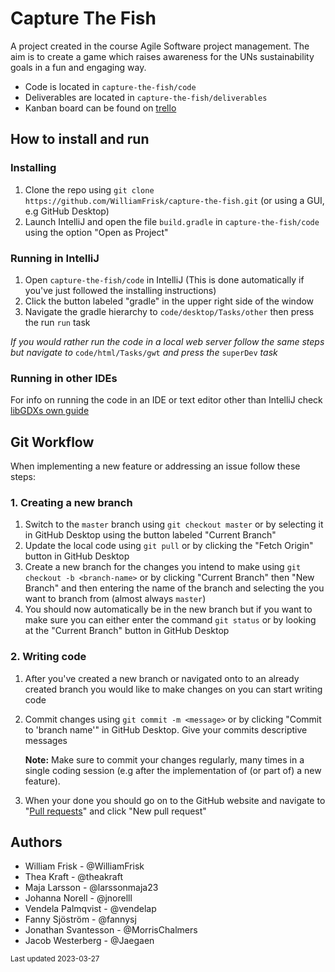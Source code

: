 # Capture The Fish

A project created in the course Agile Software project management.
The aim is to create a game which raises awareness for the UNs sustainability goals in a fun and engaging way.

- Code is located in `capture-the-fish/code`
- Deliverables are located in `capture-the-fish/deliverables`
- Kanban board can be found on [trello](https://trello.com/b/x1DcQ0eq)

## How to install and run

### Installing

1. Clone the repo using `git clone https://github.com/WilliamFrisk/capture-the-fish.git` (or using a GUI, e.g GitHub Desktop)
2. Launch IntelliJ and open the file `build.gradle` in `capture-the-fish/code` using the option "Open as Project"

### Running in IntelliJ

1. Open `capture-the-fish/code` in IntelliJ (This is done automatically if you've just followed the installing instructions)
2. Click the button labeled "gradle" in the upper right side of the window
3. Navigate the gradle hierarchy to `code/desktop/Tasks/other` then press the run `run` task

_If you would rather run the code in a local web server follow the same steps but navigate to_
`code/html/Tasks/gwt` _and press the_ `superDev` _task_

### Running in other IDEs

For info on running the code in an IDE or text editor other than IntelliJ check [libGDXs own guide](https://libgdx.com/wiki/start/import-and-running)

## Git Workflow

When implementing a new feature or addressing an issue follow these steps:

### 1. Creating a new branch

1. Switch to the `master` branch using `git checkout master` or by selecting it in GitHub Desktop using the
   button labeled "Current Branch"
2. Update the local code using `git pull` or by clicking the "Fetch Origin" button in GitHub Desktop
3. Create a new branch for the changes you intend to make using `git checkout -b <branch-name>` or by clicking "Current Branch" then
   "New Branch" and then entering the name of the branch and selecting the you want to branch from (almost always `master`)
4. You should now automatically be in the new branch but if you want to make sure you can either enter the command `git status` or
   by looking at the "Current Branch" button in GitHub Desktop

### 2. Writing code

1. After you've created a new branch or navigated onto to an already created branch you would like to make changes on you can start writing code
2. Commit changes using `git commit -m <message>` or by clicking "Commit to 'branch name'" in GitHub Desktop. Give your commits descriptive messages

   **Note:** Make sure to commit your changes regularly, many times in a single coding session (e.g after the implementation of (or part of) a new
   feature).

3. When your done you should go on to the GitHub website and navigate to "[Pull requests](https://github.com/WilliamFrisk/capture-the-fish/pulls)"
   and click "New pull request"

## Authors

- William Frisk - @WilliamFrisk
- Thea Kraft - @theakraft
- Maja Larsson - @larssonmaja23
- Johanna Norell - @jnorelll
- Vendela Palmqvist - @vendelap
- Fanny Sjöström - @fannysj
- Jonathan Svantesson - @MorrisChalmers
- Jacob Westerberg - @Jaegaen

<sub>Last updated 2023-03-27</sub>
